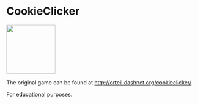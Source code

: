 # CookieClicker

<img src="img/perfectCookie.png" width="128">

The original game can be found at http://orteil.dashnet.org/cookieclicker/

For educational purposes.
